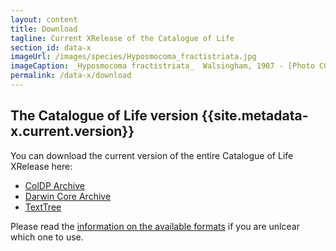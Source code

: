 ```yaml
---
layout: content
title: Download
tagline: Current XRelease of the Catalogue of Life
section_id: data-x
imageUrl: /images/species/Hyposmocoma_fractistriata.jpg    
imageCaption: _Hyposmocoma fractistriata_  Walsingham, 1907 - [Photo CC By Donald Hobern](https://www.flickr.com/photos/dhobern/13442602504)
permalink: /data-x/download
---
```


## The Catalogue of Life version {{site.metadata-x.current.version}}
You can download the current version of the entire Catalogue of Life XRelease here: 

 - [ColDP Archive](https://api.checklistbank.org/dataset/{{site.metadata-x.current.key}}/export.zip?extended=true&format=ColDP)
 - [Darwin Core Archive](https://api.checklistbank.org/dataset/{{site.metadata-x.current.key}}/export.zip?extended=true&format=DwCA)
 - [TextTree](https://api.checklistbank.org/dataset/{{site.metadata-x.current.key}}/export.zip?extended=true&format=TextTree)

Please read the [information on the available formats](/about/colusage#data-formats) if you are unlcear which one to use.
